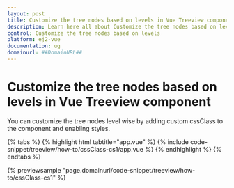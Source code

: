 ```yaml
---
layout: post
title: Customize the tree nodes based on levels in Vue Treeview component | Syncfusion
description: Learn here all about Customize the tree nodes based on levels in Syncfusion Vue Treeview component of Syncfusion Essential JS 2 and more.
control: Customize the tree nodes based on levels 
platform: ej2-vue
documentation: ug
domainurl: ##DomainURL##
---
```


# Customize the tree nodes based on levels in Vue Treeview component

You can customize the tree nodes level wise by adding custom cssClass to the component and enabling styles.

{% tabs %}
{% highlight html tabtitle="app.vue" %}
{% include code-snippet/treeview/how-to/cssClass-cs1/app.vue %}
{% endhighlight %}
{% endtabs %}
        
{% previewsample "page.domainurl/code-snippet/treeview/how-to/cssClass-cs1" %}